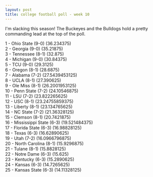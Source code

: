 ```yaml
---
layout: post
title: college football poll - week 10
---
```


I'm slacking this season!  The Buckeyes and the Bulldogs hold a pretty commanding lead at the top of the poll.

1 - Ohio State (9-0) (36.234375)  
2 - Georgia (9-0) (35.21875)  
3 - Tennessee (8-1) (32.875)  
4 - Michigan (9-0) (30.84375)  
5 - TCU (9-0) (29.3125)  
6 - Oregon (8-1) (28.6875)  
7 - Alabama (7-2) (27.5439453125)  
8 - UCLA (8-1) (27.390625)  
9 - Ole Miss (8-1) (26.2001953125)  
10 - Penn State (7-2) (24.10546875)  
11 - LSU (7-2) (23.822265625)  
12 - USC (8-1) (23.24755859375)  
13 - Liberty (8-1) (23.134765625)  
14 - NC State (7-2) (21.36328125)  
15 - Clemson (8-1) (20.7421875)  
16 - Mississippi State (6-3) (19.521484375)  
17 - Florida State (6-3) (16.98828125)  
18 - Texas (6-3) (16.62890625)  
19 - Utah (7-2) (16.0966796875)  
20 - North Carolina (8-1) (15.9296875)  
21 - Tulane (8-1) (15.8828125)  
22 - Notre Dame (6-3) (15.625)  
23 - Kentucky (6-3) (15.2890625)  
24 - Kansas (6-3) (14.7265625)  
25 - Kansas State (6-3) (14.11328125)  
